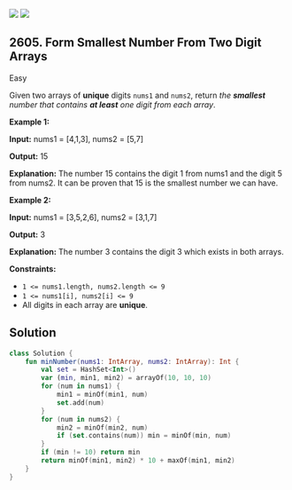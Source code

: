 [![](https://img.shields.io/github/stars/javadev/LeetCode-in-Kotlin?label=Stars&style=flat-square)](https://github.com/javadev/LeetCode-in-Kotlin)
[![](https://img.shields.io/github/forks/javadev/LeetCode-in-Kotlin?label=Fork%20me%20on%20GitHub%20&style=flat-square)](https://github.com/javadev/LeetCode-in-Kotlin/fork)

## 2605\. Form Smallest Number From Two Digit Arrays

Easy

Given two arrays of **unique** digits `nums1` and `nums2`, return _the **smallest** number that contains **at least** one digit from each array_.

**Example 1:**

**Input:** nums1 = [4,1,3], nums2 = [5,7]

**Output:** 15

**Explanation:** The number 15 contains the digit 1 from nums1 and the digit 5 from nums2. It can be proven that 15 is the smallest number we can have.

**Example 2:**

**Input:** nums1 = [3,5,2,6], nums2 = [3,1,7]

**Output:** 3

**Explanation:** The number 3 contains the digit 3 which exists in both arrays.

**Constraints:**

*   `1 <= nums1.length, nums2.length <= 9`
*   `1 <= nums1[i], nums2[i] <= 9`
*   All digits in each array are **unique**.

## Solution

```kotlin
class Solution {
    fun minNumber(nums1: IntArray, nums2: IntArray): Int {
        val set = HashSet<Int>()
        var (min, min1, min2) = arrayOf(10, 10, 10)
        for (num in nums1) {
            min1 = minOf(min1, num)
            set.add(num)
        }
        for (num in nums2) {
            min2 = minOf(min2, num)
            if (set.contains(num)) min = minOf(min, num)
        }
        if (min != 10) return min
        return minOf(min1, min2) * 10 + maxOf(min1, min2)
    }
}
```